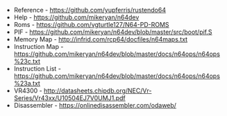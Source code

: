 * Reference - https://github.com/yupferris/rustendo64
* Help - https://github.com/mikeryan/n64dev
* Roms - https://github.com/vgturtle127/N64-PD-ROMS
* PIF - https://github.com/mikeryan/n64dev/blob/master/src/boot/pif.S
* Memory Map - http://infrid.com/rcp64/docfiles/n64maps.txt
* Instruction Map - https://github.com/mikeryan/n64dev/blob/master/docs/n64ops/n64ops%23c.txt
* Instruction List - https://github.com/mikeryan/n64dev/blob/master/docs/n64ops/n64ops%23a.txt
* VR4300 - http://datasheets.chipdb.org/NEC/Vr-Series/Vr43xx/U10504EJ7V0UMJ1.pdf
* Disassembler - https://onlinedisassembler.com/odaweb/
